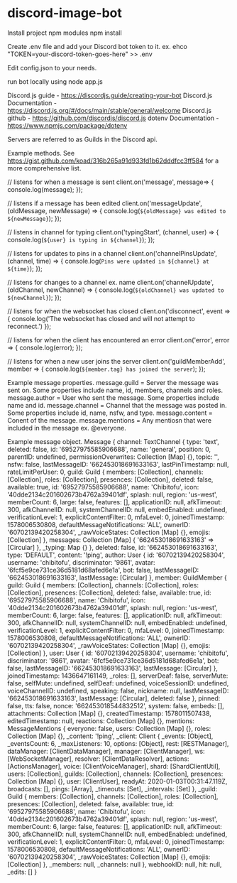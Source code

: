 # discord-image-bot
Install project npm modules
npm install

Create .env file and add your Discord bot token to it.
ex. ehco "TOKEN=your-discord-token-goes-here" >> .env

Edit config.json to your needs.

run bot locally using
node app.js

Discord.js guide - https://discordjs.guide/creating-your-bot
Discord.js Documentation - https://discord.js.org/#/docs/main/stable/general/welcome
Discord.js github - https://github.com/discordjs/discord.js
dotenv Documentation - https://www.npmjs.com/package/dotenv

Servers are referred to as Guilds in the Discord api.

Example methods.
See https://gist.github.com/koad/316b265a91d933fd1b62dddfcc3ff584 for a more comprehensive list.

// listens for when a message is sent
client.on('message', message=> {
    console.log(message);
});

// listens if a message has been edited
client.on('messageUpdate', (oldMessage, newMessage) => {
    console.log(`${oldMessage} was edited to ${newMessage}`);
});

// listens in channel for typing
client.on('typingStart', (channel, user) => {
    console.log(`${user} is typing in ${channel}`);
});

// listens for updates to pins in a channel
client.on('channelPinsUpdate', (channel, time) => {
    console.log(`Pins were updated in ${channel} at ${time}`);
});

// listens for changes to a channel ex. name
client.on('channelUpdate', (oldChannel, newChannel) => {
    console.log(`${oldChannel} was updated to ${newChannel}`);
});

// listens for when the websocket has closed
client.on('disconnect', event => {
    console.log('The websocket has closed and will not attempt to reconnect.')
});

// listens for when the client has encountered an error
client.on('error', error => {
    console.log(error);
});

// listens for when a new user joins the server
client.on('guildMemberAdd', member => {
    console.log(`${member.tag} has joined the server`);
});

Example message properties.
message.guild = Server the message was sent on. Some properties include name, id, members, channels and roles.
message.author = User who sent the message. Some properties include name and id.
message.channel = Channel that the message was posted in. Some properties include id, name, nsfw, and type.
message.content = Conent of the message.
message.mentions = Any mentiosn that were included in the message ex. @everyone.

Example message object.
Message {
  channel:
   TextChannel {
     type: 'text',
     deleted: false,
     id: '69527975585906688',
     name: 'general',
     position: 0,
     parentID: undefined,
     permissionOverwrites: Collection [Map] {},
     topic: '',
     nsfw: false,
     lastMessageID: '662453018691633163',
     lastPinTimestamp: null,
     rateLimitPerUser: 0,
     guild:
      Guild {
        members: [Collection],
        channels: [Collection],
        roles: [Collection],
        presences: [Collection],
        deleted: false,
        available: true,
        id: '69527975585906688',
        name: 'Chibitofu',
        icon: '40dde2134c201602673b4762a39401df',
        splash: null,
        region: 'us-west',
        memberCount: 6,
        large: false,
        features: [],
        applicationID: null,
        afkTimeout: 300,
        afkChannelID: null,
        systemChannelID: null,
        embedEnabled: undefined,
        verificationLevel: 1,
        explicitContentFilter: 0,
        mfaLevel: 0,
        joinedTimestamp: 1578006530808,
        defaultMessageNotifications: 'ALL',
        ownerID: '60702139420258304',
        _rawVoiceStates: Collection [Map] {},
        emojis: [Collection] },
     messages: Collection [Map] { '662453018691633163' => [Circular] },
     _typing: Map {} },
  deleted: false,
  id: '662453018691633163',
  type: 'DEFAULT',
  content: '!ping',
  author:
   User {
     id: '60702139420258304',
     username: 'chibitofu',
     discriminator: '9861',
     avatar: '6fcf5e9ce731ce36d5181d68afed6e1a',
     bot: false,
     lastMessageID: '662453018691633163',
     lastMessage: [Circular] },
  member:
   GuildMember {
     guild:
      Guild {
        members: [Collection],
        channels: [Collection],
        roles: [Collection],
        presences: [Collection],
        deleted: false,
        available: true,
        id: '69527975585906688',
        name: 'Chibitofu',
        icon: '40dde2134c201602673b4762a39401df',
        splash: null,
        region: 'us-west',
        memberCount: 6,
        large: false,
        features: [],
        applicationID: null,
        afkTimeout: 300,
        afkChannelID: null,
        systemChannelID: null,
        embedEnabled: undefined,
        verificationLevel: 1,
        explicitContentFilter: 0,
        mfaLevel: 0,
        joinedTimestamp: 1578006530808,
        defaultMessageNotifications: 'ALL',
        ownerID: '60702139420258304',
        _rawVoiceStates: Collection [Map] {},
        emojis: [Collection] },
     user:
      User {
        id: '60702139420258304',
        username: 'chibitofu',
        discriminator: '9861',
        avatar: '6fcf5e9ce731ce36d5181d68afed6e1a',
        bot: false,
        lastMessageID: '662453018691633163',
        lastMessage: [Circular] },
     joinedTimestamp: 1436647161149,
     _roles: [],
     serverDeaf: false,
     serverMute: false,
     selfMute: undefined,
     selfDeaf: undefined,
     voiceSessionID: undefined,
     voiceChannelID: undefined,
     speaking: false,
     nickname: null,
     lastMessageID: '662453018691633163',
     lastMessage: [Circular],
     deleted: false },
  pinned: false,
  tts: false,
  nonce: '662453018544832512',
  system: false,
  embeds: [],
  attachments: Collection [Map] {},
  createdTimestamp: 1578011507438,
  editedTimestamp: null,
  reactions: Collection [Map] {},
  mentions:
   MessageMentions {
     everyone: false,
     users: Collection [Map] {},
     roles: Collection [Map] {},
     _content: '!ping',
     _client:
      Client {
        _events: [Object],
        _eventsCount: 6,
        _maxListeners: 10,
        options: [Object],
        rest: [RESTManager],
        dataManager: [ClientDataManager],
        manager: [ClientManager],
        ws: [WebSocketManager],
        resolver: [ClientDataResolver],
        actions: [ActionsManager],
        voice: [ClientVoiceManager],
        shard: [ShardClientUtil],
        users: [Collection],
        guilds: [Collection],
        channels: [Collection],
        presences: Collection [Map] {},
        user: [ClientUser],
        readyAt: 2020-01-03T00:31:47.119Z,
        broadcasts: [],
        pings: [Array],
        _timeouts: [Set],
        _intervals: [Set] },
     _guild:
      Guild {
        members: [Collection],
        channels: [Collection],
        roles: [Collection],
        presences: [Collection],
        deleted: false,
        available: true,
        id: '69527975585906688',
        name: 'Chibitofu',
        icon: '40dde2134c201602673b4762a39401df',
        splash: null,
        region: 'us-west',
        memberCount: 6,
        large: false,
        features: [],
        applicationID: null,
        afkTimeout: 300,
        afkChannelID: null,
        systemChannelID: null,
        embedEnabled: undefined,
        verificationLevel: 1,
        explicitContentFilter: 0,
        mfaLevel: 0,
        joinedTimestamp: 1578006530808,
        defaultMessageNotifications: 'ALL',
        ownerID: '60702139420258304',
        _rawVoiceStates: Collection [Map] {},
        emojis: [Collection] },
     _members: null,
     _channels: null },
  webhookID: null,
  hit: null,
  _edits: [] }